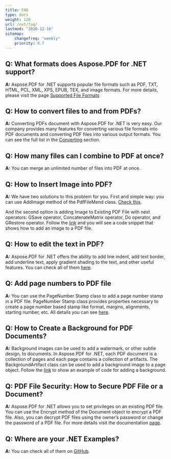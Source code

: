 ```yaml
---
title: FAQ
type: docs
weight: 120
url: /net/faq/
lastmod: "2020-12-16"
sitemap:
    changefreq: "weekly"
    priority: 0.7
---
```


## Q: What formats does Aspose.PDF for .NET  support?

**A:**  Aspose.PDF for .NET supports popular file formats such as PDF, TXT, HTML, PCL, XML, XPS, EPUB, TEX, and image formats. For more details, please visit the page [Supported File Formats](/pdf/net/supported-file-formats/)

## Q: How to convert files to and from PDFs?

**A:** Converting PDFs document with Aspose.PDF for .NET  is very easy.  Our company provides many features for converting various file formats into PDF documents and converting PDF files into various output formats. You can see the full list in the [Converting](/pdf/net/converting/) section.

## Q: How many files can I combine to PDF at once?

**A:** You can merge an unlimited number of files into PDF at once.

## Q: How to Insert Image into PDF?

**A:** We have two solutions to this problem for you. First and simple way:  you can use AddImage method of the PdfFileMend class. [Check this](/pdf/net/working-with-images-in-pdf/#add-image-in-an-existing-pdf-file-facades).

And the second option is adding Image to Existing PDF File with next operators: GSave operator, ConcatenateMatrix operator, Do operator, and  GRestore operator. Follow the [link](/pdf/net/working-with-images-in-pdf/) and you will see a code snippet that shows how to add an image to a PDF file.

## Q: How to edit the text in PDF?

**A:** Aspose.PDF for .NET offers the ability to add line indent, add text border, add underline text, apply gradient shading to the text, and other useful features. You can check all of them [here](/pdf/net/text-formatting-inside-pdf/).

## Q: Add page numbers to PDF file

**A:** You can use the PageNumber Stamp class to add a page number stamp in a PDF file. PageNumber Stamp class provides properties necessary to create a page number based stamp like format, margins, alignments, starting number, etc. All details you can see [here](/pdf/net/add-page-number/).

## Q: How to Create a Background for PDF Documents?

**A:** Background images can be used to add a watermark, or other subtle design, to documents. In Aspose.PDF for .NET, each PDF document is a collection of pages and each page contains a collection of artifacts. The BackgroundArtifact class can be used to add a background image to a page object. Follow the [link](/pdf/net/add-backgrounds/) to show an example of code for adding a background.

## Q: PDF File Security: How to Secure PDF File or a Document?

**A:** Aspose.PDF for .NET allows you to set privileges on an existing PDF file. You can use the Encrypt method of the Document object to encrypt a PDF file. Also, you can decrypt PDF files using the owner’s password or change the password of a PDF file. For more details visit the documentation [page](/pdf/net/digitally-sign-pdf-file/).

## Q: Where are your .NET  Examples?

**A:** You can check all of them on [GitHub](https://github.com/aspose-pdf).
